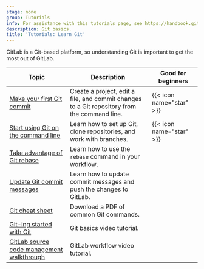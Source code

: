 ```yaml
---
stage: none
group: Tutorials
info: For assistance with this tutorials page, see https://handbook.gitlab.com/handbook/product/ux/technical-writing/#assignments-to-other-projects-and-subjects.
description: Git basics.
title: 'Tutorials: Learn Git'
---
```


GitLab is a Git-based platform, so understanding Git is important to get
the most out of GitLab.

| Topic | Description | Good for beginners |
|-------|-------------|--------------------|
| [Make your first Git commit](make_first_git_commit/_index.md) | Create a project, edit a file, and commit changes to a Git repository from the command line. | {{< icon name="star" >}} |
| [Start using Git on the command line](../topics/git/commands.md) | Learn how to set up Git, clone repositories, and work with branches. | {{< icon name="star" >}} |
| [Take advantage of Git rebase](https://about.gitlab.com/blog/2022/10/06/take-advantage-of-git-rebase/) | Learn how to use the `rebase` command in your workflow. | |
| [Update Git commit messages](update_commit_messages/_index.md) | Learn how to update commit messages and push the changes to GitLab. | |
| [Git cheat sheet](https://about.gitlab.com/images/press/git-cheat-sheet.pdf) | Download a PDF of common Git commands. | |
| [Git-ing started with Git](https://www.youtube.com/watch?v=Ce5nz5n41z4) | Git basics video tutorial. | |
| [GitLab source code management walkthrough](https://www.youtube.com/watch?v=wTQ3aXJswtM) | GitLab workflow video tutorial. | |
